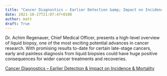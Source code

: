 ```yaml
---
title: "Cancer Diagnostics – Earlier Detection &amp; Impact on Incidence &amp; Mortality"
date: 2021-10-27T21:07:47+0100
author: matt
draft: True
---
```

Dr. Achim Regenauer, Chief Medical Officer, presents a high-level overview of liquid biopsy, one of the most exciting potential advances in cancer research. With promising results to-date for certain late-stage cancers, early and painless diagnosis from liquid biopsies could have huge positive consequences for wider cancer treatments and recoveries.
 

[ Cancer Diagnostics – Earlier Detection &amp; Impact on Incidence &amp; Mortality ]( https://partnerre.com/opinions_research/cancer-diagnostics-earlier-detection-impact-on-incidence-mortality/ )

